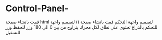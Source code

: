 # Control-Panel-
قمت بانشاء صفحة html لتصميم واجهة التحكم 
قمت بانشاء صفحة () لتصميم واجهة للتحكم بالذراع تحتوي على نطاق لكل محرك يتراوح من بين 0 الى 180 وزر للحفظ وزر للتشغيل
